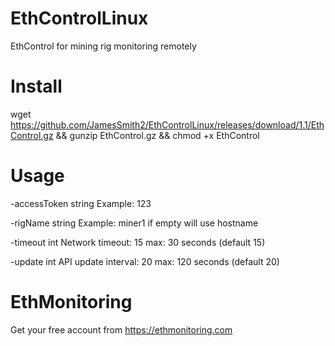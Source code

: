 # EthControlLinux
EthControl for mining rig monitoring remotely

# Install

wget https://github.com/JamesSmith2/EthControlLinux/releases/download/1.1/EthControl.gz && gunzip EthControl.gz && chmod +x EthControl

# Usage

  -accessToken string
    	Example: 123
      
  -rigName string
    	Example: miner1 if empty will use hostname

  -timeout int
    	Network timeout: 15 max: 30 seconds (default 15)

  -update int
    	API update interval: 20 max: 120 seconds (default 20)

# EthMonitoring

Get your free account from https://ethmonitoring.com
